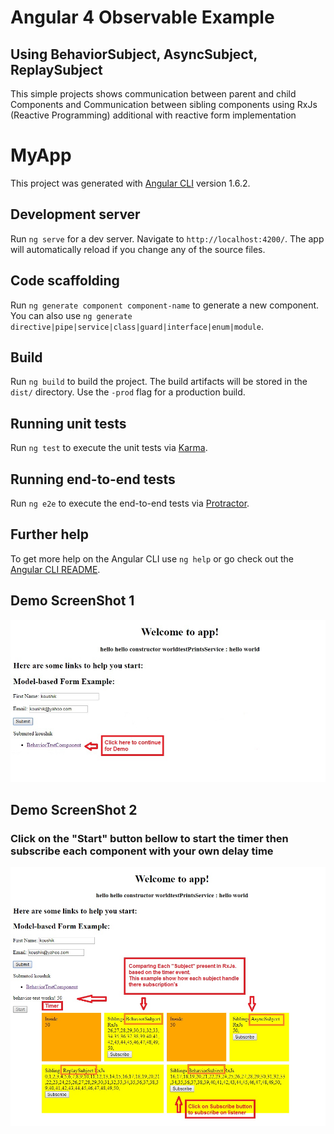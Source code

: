 # Angular 4 Observable Example
## Using BehaviorSubject, AsyncSubject, ReplaySubject

This simple projects shows communication between parent and child Components and Communication between sibling components using RxJs (Reactive Programming) additional with reactive form implementation

# MyApp

This project was generated with [Angular CLI](https://github.com/angular/angular-cli) version 1.6.2.

## Development server

Run `ng serve` for a dev server. Navigate to `http://localhost:4200/`. The app will automatically reload if you change any of the source files.

## Code scaffolding

Run `ng generate component component-name` to generate a new component. You can also use `ng generate directive|pipe|service|class|guard|interface|enum|module`.

## Build

Run `ng build` to build the project. The build artifacts will be stored in the `dist/` directory. Use the `-prod` flag for a production build.

## Running unit tests

Run `ng test` to execute the unit tests via [Karma](https://karma-runner.github.io).

## Running end-to-end tests

Run `ng e2e` to execute the end-to-end tests via [Protractor](http://www.protractortest.org/).

## Further help

To get more help on the Angular CLI use `ng help` or go check out the [Angular CLI README](https://github.com/angular/angular-cli/blob/master/README.md).

## Demo ScreenShot 1
![ScreenShot](doc/demo2.jpg?raw=true "ScreenShot")

## Demo ScreenShot 2
### Click on the "Start" button bellow to start the timer then subscribe each component with your own delay time
![ScreenShot](doc/demo1.jpg?raw=true "ScreenShot")